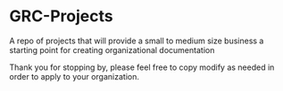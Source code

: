 # GRC-Projects
A repo of projects that will provide a small to medium size business a starting point for creating organizational documentation


Thank you for stopping by, please feel free to copy modify as needed in order to apply to your organization.
